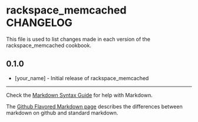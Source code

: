 rackspace_memcached CHANGELOG
=============================

This file is used to list changes made in each version of the rackspace_memcached cookbook.

0.1.0
-----
- [your_name] - Initial release of rackspace_memcached

- - -
Check the [Markdown Syntax Guide](http://daringfireball.net/projects/markdown/syntax) for help with Markdown.

The [Github Flavored Markdown page](http://github.github.com/github-flavored-markdown/) describes the differences between markdown on github and standard markdown.

